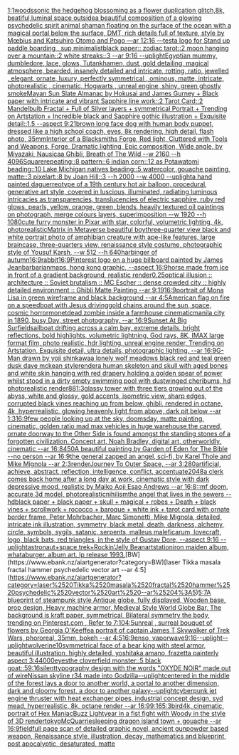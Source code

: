 [1:1](https://www.ebank.nz/aiartgenerator?category=1%3A1)[woods](https://www.ebank.nz/aiartgenerator?category=woods)[sonic the hedgehog blossoming as a flower  duplication glitch,8k, beatiful,luminal space outside](https://www.ebank.nz/aiartgenerator?category=sonic%2520the%2520hedgehog%2520blossoming%2520as%2520a%2520flower%2520%2520duplication%2520glitch%2C8k%2C%2520beatiful%2Cluminal%2520space%2520outside)[a beautiful composition of a glowing psychedelic spirit animal shaman floating on the surface of the ocean with a magical portal below the surface, DMT,  rich details full of texture, style by Mœbius and Katsuhiro Otomo and Pogo —ar 12:16 —test](https://www.ebank.nz/aiartgenerator?category=a%2520beautiful%2520composition%2520of%2520a%2520glowing%2520psychedelic%2520spirit%2520animal%2520shaman%2520floating%2520on%2520the%2520surface%2520of%2520the%2520ocean%2520with%2520a%2520magical%2520portal%2520below%2520the%2520surface%2C%2520DMT%2C%2520%2520rich%2520details%2520full%2520of%2520texture%2C%2520style%2520by%2520M%C5%93bius%2520and%2520Katsuhiro%2520Otomo%2520and%2520Pogo%2520%E2%80%94ar%252012%3A16%2520%E2%80%94test)[a logo for Stand up paddle boarding , sup,minimalist](https://www.ebank.nz/aiartgenerator?category=a%2520logo%2520for%2520Stand%2520up%2520paddle%2520boarding%2520%2C%2520sup%2Cminimalist)[black paper:: zodiac tarot::2 moon hanging over a mountain::2 white streaks::3 --ar 9:16 --uplight](https://www.ebank.nz/aiartgenerator?category=black%2520paper%3A%3A%2520zodiac%2520tarot%3A%3A2%2520moon%2520hanging%2520over%2520a%2520mountain%3A%3A2%2520white%2520streaks%3A%3A3%2520--ar%25209%3A16%2520--uplight)[Egyptian mummy, dumbledore, lace, glows, Tutankhamen, dust, gold detailing, magical atmosphere, bearded, insanely detailed and intricate, rotting, ratio, jewelled , elegant, ornate, luxury, perfectly symmetrical , ominous, matte, intricate, photorealistic , cinematic, Hogwarts , unreal engine, shiny, green ghostly smoke](https://www.ebank.nz/aiartgenerator?category=Egyptian%2520mummy%2C%2520dumbledore%2C%2520lace%2C%2520glows%2C%2520Tutankhamen%2C%2520dust%2C%2520gold%2520detailing%2C%2520magical%2520atmosphere%2C%2520bearded%2C%2520insanely%2520detailed%2520and%2520intricate%2C%2520rotting%2C%2520ratio%2C%2520jewelled%2520%2C%2520elegant%2C%2520ornate%2C%2520luxury%2C%2520perfectly%2520symmetrical%2520%2C%2520ominous%2C%2520matte%2C%2520intricate%2C%2520photorealistic%2520%2C%2520cinematic%2C%2520Hogwarts%2520%2C%2520unreal%2520engine%2C%2520shiny%2C%2520green%2520ghostly%2520smoke)[Mayan Sun Slate Almanac  by Hokusai and James Gurney + Black paper with intricate and vibrant Sapphire line work::2 Tarot Card::2 Mandelbulb Fractal + Full of Silver layers + symmetrical Portrait + Trending on Artstation + Incredible black and Sapphire gothic illustration + Exquisite detail::1.5 --aspect 9:21](https://www.ebank.nz/aiartgenerator?category=Mayan%2520Sun%2520Slate%2520Almanac%2520%2520by%2520Hokusai%2520and%2520James%2520Gurney%2520%2B%2520Black%2520paper%2520with%2520intricate%2520and%2520vibrant%2520Sapphire%2520line%2520work%3A%3A2%2520Tarot%2520Card%3A%3A2%2520Mandelbulb%2520Fractal%2520%2B%2520Full%2520of%2520Silver%2520layers%2520%2B%2520symmetrical%2520Portrait%2520%2B%2520Trending%2520on%2520Artstation%2520%2B%2520Incredible%2520black%2520and%2520Sapphire%2520gothic%2520illustration%2520%2B%2520Exquisite%2520detail%3A%3A1.5%2520--aspect%25209%3A21)[brown long face dog with human body puppet, dressed like a high school coach, eyes, 8k rendering, high detail, flash photo, 35mm](https://www.ebank.nz/aiartgenerator?category=brown%2520long%2520face%2520dog%2520with%2520human%2520body%2520puppet%2C%2520dressed%2520like%2520a%2520high%2520school%2520coach%2C%2520eyes%2C%25208k%2520rendering%2C%2520high%2520detail%2C%2520flash%2520photo%2C%252035mm)[Interior of a Blacksmiths Forge, Red light, Cluttered with Tools and Weapons, Forge, Dramatic lighting, Epic composition, Wide angle, by Miyazaki, Nausicaa Ghibli, Breath of The Wild --w 2160  --h 4096](https://www.ebank.nz/aiartgenerator?category=Interior%2520of%2520a%2520Blacksmiths%2520Forge%2C%2520Red%2520light%2C%2520Cluttered%2520with%2520Tools%2520and%2520Weapons%2C%2520Forge%2C%2520Dramatic%2520lighting%2C%2520Epic%2520composition%2C%2520Wide%2520angle%2C%2520by%2520Miyazaki%2C%2520Nausicaa%2520Ghibli%2C%2520Breath%2520of%2520The%2520Wild%2520--w%25202160%2520%2520--h%25204096)[Square](https://www.ebank.nz/aiartgenerator?category=Square)[repeating::8 pattern::6 indian corn::12 as Potawatomi beading::10 Lake Michigan natives beading::5 watercolor, gouache painting, matte::3 pixelart::8 by Joan Hill::3 --h 2000 --w 4000 --uplight](https://www.ebank.nz/aiartgenerator?category=repeating%3A%3A8%2520pattern%3A%3A6%2520indian%2520corn%3A%3A12%2520as%2520Potawatomi%2520beading%3A%3A10%2520Lake%2520Michigan%2520natives%2520beading%3A%3A5%2520watercolor%2C%2520gouache%2520painting%2C%2520matte%3A%3A3%2520pixelart%3A%3A8%2520by%2520Joan%2520Hill%3A%3A3%2520--h%25202000%2520--w%25204000%2520--uplight)[a hand painted daguerreotype of a 19th century hot air balloon, procedural, generative art style, covered in luscious, illuminated, radiating luminous intricacies as transparencies, translucencies of electric sapphire, ruby red glows, pearls, yellow, orange, green, blends, heavily textured oil paintings on photograph, merge colours layers, superimposition  --w 1920 --h 1080](https://www.ebank.nz/aiartgenerator?category=a%2520hand%2520painted%2520daguerreotype%2520of%2520a%252019th%2520century%2520hot%2520air%2520balloon%2C%2520procedural%2C%2520generative%2520art%2520style%2C%2520covered%2520in%2520luscious%2C%2520illuminated%2C%2520radiating%2520luminous%2520intricacies%2520as%2520transparencies%2C%2520translucencies%2520of%2520electric%2520sapphire%2C%2520ruby%2520red%2520glows%2C%2520pearls%2C%2520yellow%2C%2520orange%2C%2520green%2C%2520blends%2C%2520heavily%2520textured%2520oil%2520paintings%2520on%2520photograph%2C%2520merge%2520colours%2520layers%2C%2520superimposition%2520%2520--w%25201920%2520--h%25201080)[cute furry monster in Pixar with star, colorful, volumetric lighting, 4k, photorealistic](https://www.ebank.nz/aiartgenerator?category=cute%2520furry%2520monster%2520in%2520Pixar%2520with%2520star%2C%2520colorful%2C%2520volumetric%2520lighting%2C%25204k%2C%2520photorealistic)[Matrix in Metaverse beautiful boy](https://www.ebank.nz/aiartgenerator?category=Matrix%2520in%2520Metaverse%2520beautiful%2520boy)[three-quarter view black and white portrait photo of amphibian creature with ape-like features, large braincase, three-quarters view, renaissance style costume, photographic style of Yousuf Karsh, --w 512 --h 640](https://www.ebank.nz/aiartgenerator?category=three-quarter%2520view%2520black%2520and%2520white%2520portrait%2520photo%2520of%2520amphibian%2520creature%2520with%2520ape-like%2520features%2C%2520large%2520braincase%2C%2520three-quarters%2520view%2C%2520renaissance%2520style%2520costume%2C%2520photographic%2520style%2520of%2520Yousuf%2520Karsh%2C%2520--w%2520512%2520--h%2520640)[harbinger of autumn](https://www.ebank.nz/aiartgenerator?category=harbinger%2520of%2520autumn)[16:9](https://www.ebank.nz/aiartgenerator?category=16%3A9)[rabbit](https://www.ebank.nz/aiartgenerator?category=rabbit)[16:9](https://www.ebank.nz/aiartgenerator?category=16%3A9)[Pinterest logo on a huge billboard painted by James Jean](https://www.ebank.nz/aiartgenerator?category=Pinterest%2520logo%2520on%2520a%2520huge%2520billboard%2520painted%2520by%2520James%2520Jean)[barbarian](https://www.ebank.nz/aiartgenerator?category=barbarian)[maps,  hong kong graphic,  --aspect 16:9](https://www.ebank.nz/aiartgenerator?category=maps%2C%2520%2520hong%2520kong%2520graphic%2C%2520%2520--aspect%252016%3A9)[horse made from ice in front of a gradient background, realistic render](https://www.ebank.nz/aiartgenerator?category=horse%2520made%2520from%2520ice%2520in%2520front%2520of%2520a%2520gradient%2520background%2C%2520realistic%2520render)[0.25](https://www.ebank.nz/aiartgenerator?category=0.25)[optical illusion ::  architecture :: Soviet brutalism :: MC Escher :: dense crowded city :: highly detailed environment :: Ghibli Matte Painting --ar 9:19](https://www.ebank.nz/aiartgenerator?category=optical%2520illusion%2520%3A%3A%2520%2520architecture%2520%3A%3A%2520Soviet%2520brutalism%2520%3A%3A%2520MC%2520Escher%2520%3A%3A%2520dense%2520crowded%2520city%2520%3A%3A%2520highly%2520detailed%2520environment%2520%3A%3A%2520Ghibli%2520Matte%2520Painting%2520--ar%25209%3A19)[16:9](https://www.ebank.nz/aiartgenerator?category=16%3A9)[portrait of Mona Lisa in green wireframe and black background --ar 4:5](https://www.ebank.nz/aiartgenerator?category=portrait%2520of%2520Mona%2520Lisa%2520in%2520green%2520wireframe%2520and%2520black%2520background%2520--ar%25204%3A5)[American flag on fire on a speedboat with Jesus driving](https://www.ebank.nz/aiartgenerator?category=American%2520flag%2520on%2520fire%2520on%2520a%2520speedboat%2520with%2520Jesus%2520driving)[gold chains around the sun, space, cosmic horror](https://www.ebank.nz/aiartgenerator?category=gold%2520chains%2520around%2520the%2520sun%2C%2520space%2C%2520cosmic%2520horror)[monet](https://www.ebank.nz/aiartgenerator?category=monet)[dead zombie inside a farmhouse cinematic](https://www.ebank.nz/aiartgenerator?category=dead%2520zombie%2520inside%2520a%2520farmhouse%2520cinematic)[manila city in 1890, busy Day, street photography, --ar 16:9](https://www.ebank.nz/aiartgenerator?category=manila%2520city%2520in%25201890%2C%2520busy%2520Day%2C%2520street%2520photography%2C%2520--ar%252016%3A9)[Sunset At Big Sur](https://www.ebank.nz/aiartgenerator?category=Sunset%2520At%2520Big%2520Sur)[field](https://www.ebank.nz/aiartgenerator?category=field)[sailboat drifting across a calm bay, extreme details, bright reflections, bold highlights, volumetric lightning, God rays, 8K, IMAX large format film, photo realistic, hdr lighting, unreal engine render, Trending on Artstation, Exquisite detail, ultra details, photographic lighting, --ar 16:9](https://www.ebank.nz/aiartgenerator?category=sailboat%2520drifting%2520across%2520a%2520calm%2520bay%2C%2520extreme%2520details%2C%2520bright%2520reflections%2C%2520bold%2520highlights%2C%2520volumetric%2520lightning%2C%2520God%2520rays%2C%25208K%2C%2520IMAX%2520large%2520format%2520film%2C%2520photo%2520realistic%2C%2520hdr%2520lighting%2C%2520unreal%2520engine%2520render%2C%2520Trending%2520on%2520Artstation%2C%2520Exquisite%2520detail%2C%2520ultra%2520details%2C%2520photographic%2520lighting%2C%2520--ar%252016%3A9)[G-Man drawn by yoji shinkawa](https://www.ebank.nz/aiartgenerator?category=G-Man%2520drawn%2520by%2520yoji%2520shinkawa)[a lonely wolf meadows black red and teal green dusk dave mckean style](https://www.ebank.nz/aiartgenerator?category=a%2520lonely%2520wolf%2520meadows%2520black%2520red%2520and%2520teal%2520green%2520dusk%2520dave%2520mckean%2520style)[render](https://www.ebank.nz/aiartgenerator?category=render)[a  human skeleton and skull with aged bones and white skin hanging with red drapery holding a golden spear of power whilst stood in a dirty empty swimming pool with dust](https://www.ebank.nz/aiartgenerator?category=a%2520%2520human%2520skeleton%2520and%2520skull%2520with%2520aged%2520bones%2520and%2520white%2520skin%2520hanging%2520with%2520red%2520drapery%2520holding%2520a%2520golden%2520spear%2520of%2520power%2520whilst%2520stood%2520in%2520a%2520dirty%2520empty%2520swimming%2520pool%2520with%2520dust)[winged cheribums, hd photorealistic render](https://www.ebank.nz/aiartgenerator?category=winged%2520cheribums%2C%2520hd%2520photorealistic%2520render)[88](https://www.ebank.nz/aiartgenerator?category=88)[1:3](https://www.ebank.nz/aiartgenerator?category=1%3A3)[glassy tower with three tiers growing out of the abyss, white and glossy, gold accents, isometric view, sharp edges, corrupted black vines reaching up from below, ghibli, rendered in octane, 4k, hyperrealistic, glowing heavenly light from above, dark pit below --ar 1:3](https://www.ebank.nz/aiartgenerator?category=glassy%2520tower%2520with%2520three%2520tiers%2520growing%2520out%2520of%2520the%2520abyss%2C%2520white%2520and%2520glossy%2C%2520gold%2520accents%2C%2520isometric%2520view%2C%2520sharp%2520edges%2C%2520corrupted%2520black%2520vines%2520reaching%2520up%2520from%2520below%2C%2520ghibli%2C%2520rendered%2520in%2520octane%2C%25204k%2C%2520hyperrealistic%2C%2520glowing%2520heavenly%2520light%2520from%2520above%2C%2520dark%2520pit%2520below%2520--ar%25201%3A3)[16:9](https://www.ebank.nz/aiartgenerator?category=16%3A9)[few people looking up at the sky, doomsday, matte painting, cinematic, golden ratio mad max vehicles in huge warehouse the carved, ornate doorway to the Other Side is found amongst the standing stones of a forgotten civilization. Concept art, Noah Bradley, digital art, otherworldly, cinematic --ar 16:8](https://www.ebank.nz/aiartgenerator?category=few%2520people%2520looking%2520up%2520at%2520the%2520sky%2C%2520doomsday%2C%2520matte%2520painting%2C%2520cinematic%2C%2520golden%2520ratio%2520mad%2520max%2520vehicles%2520in%2520huge%2520warehouse%2520the%2520carved%2C%2520ornate%2520doorway%2520to%2520the%2520Other%2520Side%2520is%2520found%2520amongst%2520the%2520standing%2520stones%2520of%2520a%2520forgotten%2520civilization.%2520Concept%2520art%2C%2520Noah%2520Bradley%2C%2520digital%2520art%2C%2520otherworldly%2C%2520cinematic%2520--ar%252016%3A8)[450](https://www.ebank.nz/aiartgenerator?category=450)[A beautiful painting by Garden of Eden for The Bible --no person --ar 16:9](https://www.ebank.nz/aiartgenerator?category=A%2520beautiful%2520painting%2520by%2520Garden%2520of%2520Eden%2520for%2520The%2520Bible%2520--no%2520person%2520--ar%252016%3A9)[the general zapped an angel, sci-fi, by Karel Thole and Mike Mignola --ar 2:3](https://www.ebank.nz/aiartgenerator?category=the%2520general%2520zapped%2520an%2520angel%2C%2520sci-fi%2C%2520by%2520Karel%2520Thole%2520and%2520Mike%2520Mignola%2520--ar%25202%3A3)[render](https://www.ebank.nz/aiartgenerator?category=render)[Journey To Outer Space, --ar 3:2](https://www.ebank.nz/aiartgenerator?category=Journey%2520To%2520Outer%2520Space%2C%2520--ar%25203%3A2)[80](https://www.ebank.nz/aiartgenerator?category=80)[artificial, achieve, abstract, reflection, intelligence, conflict, accentuate](https://www.ebank.nz/aiartgenerator?category=artificial%2C%2520achieve%2C%2520abstract%2C%2520reflection%2C%2520intelligence%2C%2520conflict%2C%2520accentuate)[2048](https://www.ebank.nz/aiartgenerator?category=2048)[a clerk comes back home after a long day at work, cinematic style with dark depressive mood, realistic by Maiko Aoji Esao Andrews --ar 16:8](https://www.ebank.nz/aiartgenerator?category=a%2520clerk%2520comes%2520back%2520home%2520after%2520a%2520long%2520day%2520at%2520work%2C%2520cinematic%2520style%2520with%2520dark%2520depressive%2520mood%2C%2520realistic%2520by%2520Maiko%2520Aoji%2520Esao%2520Andrews%2520--ar%252016%3A8)[::](https://www.ebank.nz/aiartgenerator?category=%3A%3A)[mf doom, accurate 3d model, photorealistic](https://www.ebank.nz/aiartgenerator?category=mf%2520doom%2C%2520accurate%25203d%2520model%2C%2520photorealistic)[nihilism](https://www.ebank.nz/aiartgenerator?category=nihilism)[the angel that lives in the sewers --hd](https://www.ebank.nz/aiartgenerator?category=the%2520angel%2520that%2520lives%2520in%2520the%2520sewers%2520--hd)[black paper + black paper + skull + magical + robes + Death + black vines + scrollwork + rococco + baroque + white ink + tarot card with ornate border frame, Peter Mohrbacher, Marc Simonetti, Mike Mignola, detailed, intricate ink illustration, symmetry, black metal, death, darkness, alchemy, circle, symbols, sygils, satanic, serpents, malleus maleficarum, lovecraft, logo, black bats, red triangles, in the style of Gustav Dore, --aspect 9:16 --uplight](https://www.ebank.nz/aiartgenerator?category=black%2520paper%2520%2B%2520black%2520paper%2520%2B%2520skull%2520%2B%2520magical%2520%2B%2520robes%2520%2B%2520Death%2520%2B%2520black%2520vines%2520%2B%2520scrollwork%2520%2B%2520rococco%2520%2B%2520baroque%2520%2B%2520white%2520ink%2520%2B%2520tarot%2520card%2520with%2520ornate%2520border%2520frame%2C%2520Peter%2520Mohrbacher%2C%2520Marc%2520Simonetti%2C%2520Mike%2520Mignola%2C%2520detailed%2C%2520intricate%2520ink%2520illustration%2C%2520symmetry%2C%2520black%2520metal%2C%2520death%2C%2520darkness%2C%2520alchemy%2C%2520circle%2C%2520symbols%2C%2520sygils%2C%2520satanic%2C%2520serpents%2C%2520malleus%2520maleficarum%2C%2520lovecraft%2C%2520logo%2C%2520black%2520bats%2C%2520red%2520triangles%2C%2520in%2520the%2520style%2520of%2520Gustav%2520Dore%2C%2520--aspect%25209%3A16%2520--uplight)[astronaut+space trek+Rockin'Jelly Bean](https://www.ebank.nz/aiartgenerator?category=astronaut%2Bspace%2520trek%2BRockin%27Jelly%2520Bean)[artstation](https://www.ebank.nz/aiartgenerator?category=artstation)[iron maiden album, whataburger. album art. lp release 1993.](https://www.ebank.nz/aiartgenerator?category=iron%2520maiden%2520album%2C%2520whataburger.%2520album%2520art.%2520lp%2520release%25201993.)[BW](https://www.ebank.nz/aiartgenerator?category=BW)[laser Tikka masala fractal hammer psychedelic vector art --ar 4:5](https://www.ebank.nz/aiartgenerator?category=laser%2520Tikka%2520masala%2520fractal%2520hammer%2520psychedelic%2520vector%2520art%2520--ar%25204%3A5)[](https://www.ebank.nz/aiartgenerator?category=)[5:7](https://www.ebank.nz/aiartgenerator?category=5%3A7)[A blueprint of steampunk style Antique globe,  fully displayed, Wooden base, prop design, Heavy machine armor,  Medieval Style World Globe Bar, The background is kraft paper, symmetrical,  Bilateral symmetry the body,  trending on Pinterest.com  ,  Refer to 7:10](https://www.ebank.nz/aiartgenerator?category=A%2520blueprint%2520of%2520steampunk%2520style%2520Antique%2520globe%2C%2520%2520fully%2520displayed%2C%2520Wooden%2520base%2C%2520prop%2520design%2C%2520Heavy%2520machine%2520armor%2C%2520%2520Medieval%2520Style%2520World%2520Globe%2520Bar%2C%2520The%2520background%2520is%2520kraft%2520paper%2C%2520symmetrical%2C%2520%2520Bilateral%2520symmetry%2520the%2520body%2C%2520%2520trending%2520on%2520Pinterest.com%2520%2520%2C%2520%2520Refer%2520to%25207%3A10)[4:5](https://www.ebank.nz/aiartgenerator?category=4%3A5)[unreal , surreal bouquet of flowers by Georgia O'Keeffe](https://www.ebank.nz/aiartgenerator?category=unreal%2520%2C%2520surreal%2520bouquet%2520of%2520flowers%2520by%2520Georgia%2520O%27Keeffe)[a portrait of captain James T Skywalker of Trek Wars, phororeal, 35mm, bokeh --ar 4:5](https://www.ebank.nz/aiartgenerator?category=a%2520portrait%2520of%2520captain%2520James%2520T%2520Skywalker%2520of%2520Trek%2520Wars%2C%2520phororeal%2C%252035mm%2C%2520bokeh%2520--ar%25204%3A5)[16:9](https://www.ebank.nz/aiartgenerator?category=16%3A9)[enso, vaporwave](https://www.ebank.nz/aiartgenerator?category=enso%2C%2520vaporwave)[9:16](https://www.ebank.nz/aiartgenerator?category=9%3A16)[--uplight](https://www.ebank.nz/aiartgenerator?category=--uplight)[--uplight](https://www.ebank.nz/aiartgenerator?category=--uplight)[wolverine](https://www.ebank.nz/aiartgenerator?category=wolverine)[10](https://www.ebank.nz/aiartgenerator?category=10)[symmetrical face of a bear king with steel armor, beautiful illustration, highly detailed, yoshitaka amano, frazetta painterly aspect 3:4](https://www.ebank.nz/aiartgenerator?category=symmetrical%2520face%2520of%2520a%2520bear%2520king%2520with%2520steel%2520armor%2C%2520beautiful%2520illustration%2C%2520highly%2520detailed%2C%2520yoshitaka%2520amano%2C%2520frazetta%2520painterly%2520aspect%25203%3A4)[4000](https://www.ebank.nz/aiartgenerator?category=4000)[eyes](https://www.ebank.nz/aiartgenerator?category=eyes)[the cloverfield monster::5 black goat::5](https://www.ebank.nz/aiartgenerator?category=the%2520cloverfield%2520monster%3A%3A5%2520black%2520goat%3A%3A5)[9:16](https://www.ebank.nz/aiartgenerator?category=9%3A16)[silent](https://www.ebank.nz/aiartgenerator?category=silent)[typography design with the words "OXYDE NOIR" made out of wire](https://www.ebank.nz/aiartgenerator?category=typography%2520design%2520with%2520the%2520words%2520%22OXYDE%2520NOIR%22%2520made%2520out%2520of%2520wire)[Nissan skyline r34 made into Godzilla](https://www.ebank.nz/aiartgenerator?category=Nissan%2520skyline%2520r34%2520made%2520into%2520Godzilla)[--uplight](https://www.ebank.nz/aiartgenerator?category=--uplight)[centered in the middle of the forest lays a door to another world, a portal to another dimension, dark and gloomy forest, a door to another galaxy](https://www.ebank.nz/aiartgenerator?category=centered%2520in%2520the%2520middle%2520of%2520the%2520forest%2520lays%2520a%2520door%2520to%2520another%2520world%2C%2520a%2520portal%2520to%2520another%2520dimension%2C%2520dark%2520and%2520gloomy%2520forest%2C%2520a%2520door%2520to%2520another%2520galaxy)[--uplight](https://www.ebank.nz/aiartgenerator?category=--uplight)[cyberpunk jet engine thruster with heat exchanger pipes, industrial concept design, syd mead, hyperrealistic, 8k, octane render --ar 16:9](https://www.ebank.nz/aiartgenerator?category=cyberpunk%2520jet%2520engine%2520thruster%2520with%2520heat%2520exchanger%2520pipes%2C%2520industrial%2520concept%2520design%2C%2520syd%2520mead%2C%2520hyperrealistic%2C%25208k%2C%2520octane%2520render%2520--ar%252016%3A9)[9:16](https://www.ebank.nz/aiartgenerator?category=9%3A16)[5:3](https://www.ebank.nz/aiartgenerator?category=5%3A3)[bird](https://www.ebank.nz/aiartgenerator?category=bird)[4k, cinematic, portrait of Hex Maniac](https://www.ebank.nz/aiartgenerator?category=4k%2C%2520cinematic%2C%2520portrait%2520of%2520Hex%2520Maniac)[Buzz Lightyear in a fist fight with Woody in the style of 3D render](https://www.ebank.nz/aiartgenerator?category=Buzz%2520Lightyear%2520in%2520a%2520fist%2520fight%2520with%2520Woody%2520in%2520the%2520style%2520of%25203D%2520render)[tokyo](https://www.ebank.nz/aiartgenerator?category=tokyo)[McQuarrie](https://www.ebank.nz/aiartgenerator?category=McQuarrie)[sleeping dragon island town + gouache --ar 16:9](https://www.ebank.nz/aiartgenerator?category=sleeping%2520dragon%2520island%2520town%2520%2B%2520gouache%2520--ar%252016%3A9)[field](https://www.ebank.nz/aiartgenerator?category=field)[full page scan of detailed graphic novel, ancient gunpowder based weapon, Renaissance style, illustration, decay, mathematics and blueprint, post apocalyptic, desaturated, matte](https://www.ebank.nz/aiartgenerator?category=full%2520page%2520scan%2520of%2520detailed%2520graphic%2520novel%2C%2520ancient%2520gunpowder%2520based%2520weapon%2C%2520Renaissance%2520style%2C%2520illustration%2C%2520decay%2C%2520mathematics%2520and%2520blueprint%2C%2520post%2520apocalyptic%2C%2520desaturated%2C%2520matte)